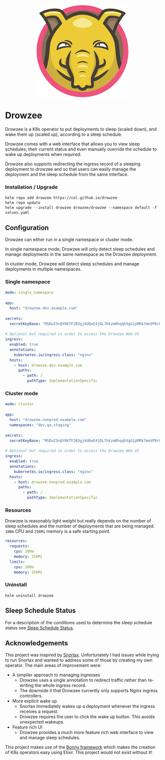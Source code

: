 <div align="center">
  <img src="./priv/static/images/logo.png" alt="Droezee Logo" width="300">
</div>

# Drowzee

Drowzee is a K8s operator to put deployments to sleep (scaled down), and wake them up (scaled up), according to a sleep schedule.

Drowzee comes with a web interface that allows you to view sleep schedules, their current status and even manually override the schedule to wake up deployments when required. 

Drowzee also supports redirecting the ingress record of a sleeping deployment to drowzee and so that users can easily manage the deployment and the sleep schedule from the same interface.


### Installation / Upgrade

```
helm repo add drowzee https://col.github.io/drowzee
helm repo update
helm upgrade --install drowzee drowzee/drowzee --namespace default -f values.yaml
```

## Configuration

Drowzee can either run in a single namespace or cluster mode. 

In single namespace mode, Drowzee will only detect sleep schedules and manage deployments in the same namespace as the Drowzee deployment.

In cluster mode, Drowzee will detect sleep schedules and manage deployments in multiple namespaces.

### Single namespace

```yaml
mode: single_namespace

app:
  host: "drowzee.dev.example.com"

secrets:
  secretKeyBase: "MSDuI5nQY0KTF2B3gjkUQeE4jDL7hkzmBhqqhXgG1pMRk7meVP8rOXW9Y1IJ1X04"

# Optional but required in order to access the Drowzee Web UI
ingress:
  enabled: true
  annotations:
    kubernetes.io/ingress.class: "nginx"
  hosts:
    - host: drowzee.dev.example.com
      paths:
        - path: /
          pathType: ImplementationSpecific
```

### Cluster mode

```yaml
mode: cluster

app:
  host: "drowzee.nonprod.example.com"
  namespaces: "dev,qa,staging"

secrets:
  secretKeyBase: "MSDuI5nQY0KTF2B3gjkUQeE4jDL7hkzmBhqqhXgG1pMRk7meVP8rOXW9Y1IJ1X04"

# Optional but required in order to access the Drowzee Web UI
ingress:
  enabled: true
  annotations:
    kubernetes.io/ingress.class: "nginx"
  hosts:
    - host: drowzee.nonprod.example.com
      paths:
        - path: /
          pathType: ImplementationSpecific
```

### Resources

Drowzee is reasonably light weight but really depends on the number of sleep schedules and the number of deployments that are being managed. `100m` CPU and `256Mi` memory is a safe starting point.

```yaml
resources:
  requests:
    cpu: 100m
    memory: 256Mi
  limits:
    cpu: 200m
    memory: 256Mi
```

### Uninstall

```
helm uninstall drowzee
```


## Sleep Schedule Status

For a description of the conditions used to determine the sleep schedule status see [Sleep Schedule Status](SleepScheduleStatus.md).

## Acknowledgements

This project was inspired by [Snorlax](https://github.com/moonbeam-nyc/snorlax). Unfortunately I had issues while trying to run Snorlax and wanted to address some of those by creating my own operator. The main areas of improvement were:
- A simplier approach to managing ingresses
  - Drowzee uses a single annotation to redirect traffic rather than re-writing the whole ingress record. 
  - The downside it that Drowzee currently only supports Nginx ingress controllers. 
- More explicit wake up
  - Snorlax immediately wakes up a deployment whenever the ingress receives a request.
  - Drowzee requires the user to click the wake up button. This avoids unexpected wakeups.
- Feature rich UI
  - Drowzee provides a much more feature rich web interface to view and manage sleep schedules.

This project makes use of the [Bonny framework](https://github.com/coryodaniel/bonny) which makes the creation of K8s operators easy using Elixir. This project would not exist without it!
